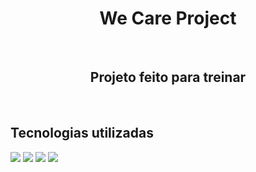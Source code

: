 <h1 align="center">We Care Project</h1>
<br>
<h2 align="center">Projeto feito para treinar</h2>
<br>
<h2>Tecnologias utilizadas</h2>
<img src="https://img.shields.io/badge/HTML5-E34F26?style=for-the-badge&logo=html5&logoColor=white">
<img src="https://img.shields.io/badge/CSS3-1572B6?style=for-the-badge&logo=css3&logoColor=white">
<img src="https://github.com/LucassMCorrea/we-care-project/blob/master/assets/web-version.png?raw=true">
<img src="https://github.com/LucassMCorrea/we-care-project/blob/master/assets/mobile-version.png?raw=true">
